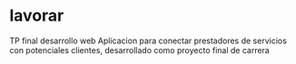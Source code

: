# lavorar
TP final desarrollo web
Aplicacion para conectar prestadores de servicios con potenciales clientes, desarrollado como proyecto final de carrera
